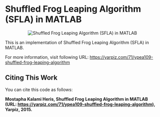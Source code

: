 # Shuffled Frog Leaping Algorithm (SFLA) in MATLAB

<p align="center">
    <img src="https://yarpiz.com/wp-content/uploads/2015/09/ypea109-shuffled-frog-leaping-algorithm.jpg" alt="Shuffled Frog Leaping Algorithm (SFLA) in MATLAB">
</p>

This is an implementation of Shuffled Frog Leaping Algorithm (SFLA) in MATLAB.

For more information, visit following URL:
https://yarpiz.com/71/ypea109-shuffled-frog-leaping-algorithm

## Citing This Work
You can cite this code as follows:

**Mostapha Kalami Heris, Shuffled Frog Leaping Algorithm in MATLAB (URL: https://yarpiz.com/71/ypea109-shuffled-frog-leaping-algorithm), Yarpiz, 2015.**
